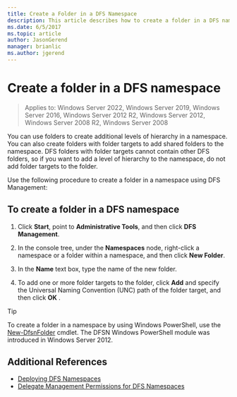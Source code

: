 ```yaml
---
title: Create a Folder in a DFS Namespace
description: This article describes how to create a folder in a DFS namespace
ms.date: 6/5/2017
ms.topic: article
author: JasonGerend
manager: brianlic
ms.author: jgerend
---
```

# Create a folder in a DFS namespace

>Applies to: Windows Server 2022, Windows Server 2019, Windows Server 2016, Windows Server 2012 R2, Windows Server 2012, Windows Server 2008 R2, Windows Server 2008

You can use folders to create additional levels of hierarchy in a namespace. You can also create folders with folder targets to add shared folders to the namespace. DFS folders with folder targets cannot contain other DFS folders, so if you want to add a level of hierarchy to the namespace, do not add folder targets to the folder.

Use the following procedure to create a folder in a namespace using DFS Management:

## To create a folder in a DFS namespace

1.  Click **Start**, point to **Administrative Tools**, and then click **DFS Management**.

2.  In the console tree, under the **Namespaces** node, right-click a namespace or a folder within a namespace, and then click **New Folder**.

3.  In the **Name** text box, type the name of the new folder.

4.  To add one or more folder targets to the folder, click **Add** and specify the Universal Naming Convention (UNC) path of the folder target, and then click **OK** .


> [!TIP]
> To create a folder in a namespace by using Windows PowerShell, use the [New-DfsnFolder](/powershell/module/dfsn/new-dfsnfolder)
cmdlet. The DFSN Windows PowerShell module was introduced in Windows Server 2012.


## Additional References

-   [Deploying DFS Namespaces](deploying-dfs-namespaces.md)
-   [Delegate Management Permissions for DFS Namespaces](delegate-management-permissions-for-dfs-namespaces.md)
